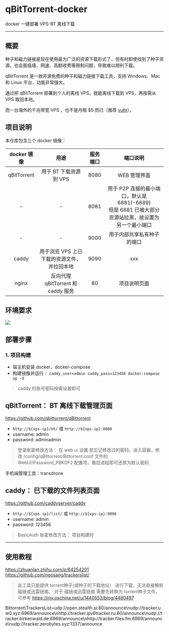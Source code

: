 # qBitTorrent-docker

docker 一键部署 VPS-BT 离线下载

------

## 概要

种子和磁力链接是现在使用最为广泛的资源下载形式了，但有时即使找到了种子资源，也会面临墙、网速、高额收费等限制问题，导致难以顺利下载。

qBitTorrent 是一款开源免费的种子和磁力链接下载工具，支持 Windows、Mac 和 Linux 平台，功能非常强大。

通过把 qBitTorrent 部署到个人的离线 VPS，就能离线下载到 VPS，再按需从 VPS 取回本地。

而一台海外的千兆带宽 VPS ，也不是月租 $5 而已（推荐 [vultr](https://www.vultr.com/)）。


## 项目说明

本仓库包含三个 docker 镜像：

| docker 镜像 | 用途 | 服务端口 | 端口说明 |
|:------:|:------:|:------:|:------:|
| qBitTorrent | 用于 BT 下载资源到 VPS | 8080 | WEB 管理界面 |
| - | - | 8081 | 用于 P2P 连接的最小端口，默认是 6881(-6889)<br/>但是 6881 已被大部分资源站拉黑，故设置为另一个最小端口 |
| - | - | 9000 | 用于内部共享私有种子的端口 |
| caddy | 用于浏览 VPS 上已下载的资源文件，并拉回本地 | 9090 | xxx |
| nginx | 反向代理 qBitTorrent 和 caddy 服务 | 80 | 项目说明页面 |


## 环境要求

![](https://img.shields.io/badge/Platform-Linux%20amd64-brightgreen.svg)



## 部署步骤

### 1. 项目构建

- 宿主机安装 docker、docker-compose
- 构建镜像并运行： `caddy_user=admin caddy_pass=123456 docker-compose up -d`

> caddy 的账号密码按需设置即可



## qBitTorrent： BT 离线下载管理页面

https://github.com/qbittorrent/qBittorrent

- `http://${vps-ip}/bt/` 或 `http://${vps-ip}:8080`
- username: admin
- password: adminadmin

> 登录账密修改方法： 在 web ui 设置
若忘记修改过的密码，进入容器，修改 /config/qBittorrent/Bittorrent.conf 文件的 WebUI/Password_PBKDF2 配置项，重启进程即可还原为默认密码

手机端管理工具：transdrone


## caddy： 已下载的文件列表页面

https://github.com/caddyserver/caddy

- `http://${vps-ip}/list/` 或 `http://${vps-ip}:9090`
- username: admin
- password: 123456

> BasicAuth 账密修改方法： 项目构建时



------

## 使用教程

https://zhuanlan.zhihu.com/p/64254201
https://github.com/ngosang/trackerslist/


> 此工具只能提供 torrent种子(或种子的下载地址） 进行下载，无法直接解析 磁链或迅雷链接。 对于 磁链或迅雷链接 需要先转换为 torrent种子文件，可参考 https://my.oschina.net/u/1440553/blog/4480497 


Bittorrent\TrackersList=udp://open.stealth.si:80/announce\nudp://tracker.uw0.xyz:6969/announce\nhttp://tracker.ipv6tracker.ru:80/announce\nudp://tracker.birkenwald.de:6969/announce\nhttp://tracker.files.fm:6969/announce\nudp://tracker.zerobytes.xyz:1337/announce

